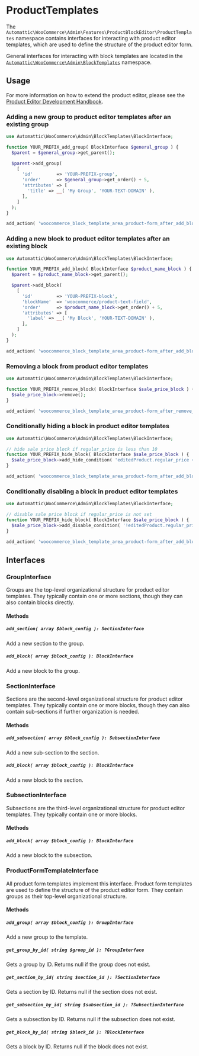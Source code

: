 # ProductTemplates

The `Automattic\WooCommerce\Admin\Features\ProductBlockEditor\ProductTemplates` namespace contains interfaces for interacting with product editor templates, which are used to define the structure of the product editor form.

General interfaces for interacting with block templates are located in the
[`Automattic\WooCommerce\Admin\BlockTemplates`](../../../BlockTemplates/README.md) namespace.

## Usage

For more information on how to extend the product editor, please see the [Product Editor Development Handbook](../../../../../../../docs/product-editor-development/README.md).

### Adding a new group to product editor templates after an existing group

```php
use Automattic\WooCommerce\Admin\BlockTemplates\BlockInterface;

function YOUR_PREFIX_add_group( BlockInterface $general_group ) {
  $parent = $general_group->get_parent();

  $parent->add_group(
    [
      'id'         => 'YOUR-PREFIX-group',
      'order'      => $general_group->get_order() + 5,
      'attributes' => [
        'title' => __( 'My Group', 'YOUR-TEXT-DOMAIN' ),
      ],
    ]
  );
}

add_action( 'woocommerce_block_template_area_product-form_after_add_block_general', 'YOUR_PREFIX_add_group' );
```

### Adding a new block to product editor templates after an existing block

```php
use Automattic\WooCommerce\Admin\BlockTemplates\BlockInterface;

function YOUR_PREFIX_add_block( BlockInterface $product_name_block ) {
  $parent = $product_name_block->get_parent();

  $parent->add_block(
    [
      'id'         => 'YOUR-PREFIX-block',
      'blockName'  => 'woocommerce/product-text-field',
      'order'      => $product_name_block->get_order() + 5,
      'attributes' => [
        'label' => __( 'My Block', 'YOUR-TEXT-DOMAIN' ),
      ],
    ]
  );
}

add_action( 'woocommerce_block_template_area_product-form_after_add_block_product-name', 'YOUR_PREFIX_add_block' );
```

### Removing a block from product editor templates

```php
use Automattic\WooCommerce\Admin\BlockTemplates\BlockInterface;

function YOUR_PREFIX_remove_block( BlockInterface $sale_price_block ) {
  $sale_price_block->remove();
}

add_action( 'woocommerce_block_template_area_product-form_after_remove_block_product-sale-price', 'YOUR_PREFIX_remove_block' );
```

### Conditionally hiding a block in product editor templates

```php
use Automattic\WooCommerce\Admin\BlockTemplates\BlockInterface;

// hide sale price block if regular_price is less than 10
function YOUR_PREFIX_hide_block( BlockInterface $sale_price_block ) {
  $sale_price_block->add_hide_condition( 'editedProduct.regular_price < 10' );
}

add_action( 'woocommerce_block_template_area_product-form_after_add_block_product-sale-price', 'YOUR_PREFIX_hide_block' );
```

### Conditionally disabling a block in product editor templates

```php
use Automattic\WooCommerce\Admin\BlockTemplates\BlockInterface;

// disable sale price block if regular_price is not set
function YOUR_PREFIX_hide_block( BlockInterface $sale_price_block ) {
  $sale_price_block->add_disable_condition( '!editedProduct.regular_price' );
}

add_action( 'woocommerce_block_template_area_product-form_after_add_block_product-sale-price', 'YOUR_PREFIX_hide_block' );
```



## Interfaces

### GroupInterface

Groups are the top-level organizational structure for product editor templates.
They typically contain one or more sections, though they can also contain
blocks directly.

#### Methods

##### `add_section( array $block_config ): SectionInterface`

Add a new section to the group.

##### `add_block( array $block_config ): BlockInterface`

Add a new block to the group.

### SectionInterface

Sections are the second-level organizational structure for product editor templates.
They typically contain one or more blocks, though they can also contain sub-sections
if further organization is needed.

#### Methods

##### `add_subsection( array $block_config ): SubsectionInterface`

Add a new sub-section to the section.

##### `add_block( array $block_config ): BlockInterface`

Add a new block to the section.

### SubsectionInterface

Subsections are the third-level organizational structure for product editor templates.
They typically contain one or more blocks.

#### Methods

##### `add_block( array $block_config ): BlockInterface`

Add a new block to the subsection.

### ProductFormTemplateInterface

All product form templates implement this interface.
Product form templates are used to define the structure of the product editor form.
They contain groups as their top-level organizational structure.

#### Methods

##### `add_group( array $block_config ): GroupInterface`

Add a new group to the template.

##### `get_group_by_id( string $group_id ): ?GroupInterface`

Gets a group by ID. Returns null if the group does not exist.

##### `get_section_by_id( string $section_id ): ?SectionInterface`

Gets a section by ID. Returns null if the section does not exist.

##### `get_subsection_by_id( string $subsection_id ): ?SubsectionInterface`

Gets a subsection by ID. Returns null if the subsection does not exist.

##### `get_block_by_id( string $block_id ): ?BlockInterface`

Gets a block by ID. Returns null if the block does not exist.
